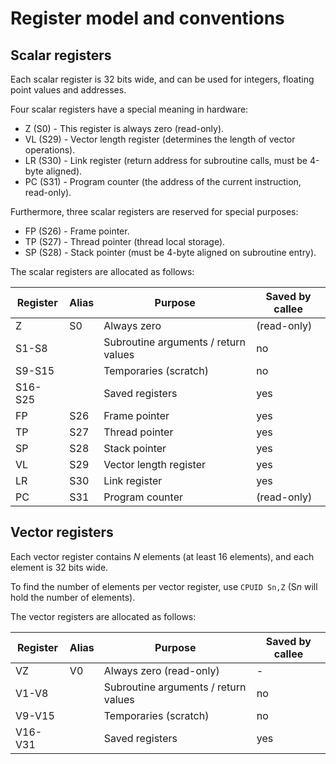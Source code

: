 # Register model and conventions

## Scalar registers

Each scalar register is 32 bits wide, and can be used for integers, floating point values and addresses.

Four scalar registers have a special meaning in hardware:
* Z (S0) - This register is always zero (read-only).
* VL (S29) - Vector length register (determines the length of vector operations).
* LR (S30) - Link register (return address for subroutine calls, must be 4-byte aligned).
* PC (S31) - Program counter (the address of the current instruction, read-only).

Furthermore, three scalar registers are reserved for special purposes:
* FP (S26) - Frame pointer.
* TP (S27) - Thread pointer (thread local storage).
* SP (S28) - Stack pointer (must be 4-byte aligned on subroutine entry).

The scalar registers are allocated as follows:

| Register | Alias | Purpose | Saved by callee |
|---|---|---|---|
| Z  | S0 | Always zero | (read-only) |
| S1-S8   | | Subroutine arguments / return values | no |
| S9-S15  | | Temporaries (scratch) | no |
| S16-S25 | | Saved registers | yes |
| FP | S26 | Frame pointer | yes |
| TP | S27 | Thread pointer | yes |
| SP | S28 | Stack pointer | yes |
| VL | S29 | Vector length register | yes |
| LR | S30 | Link register | yes |
| PC | S31 | Program counter | (read-only) |


## Vector registers

Each vector register contains *N* elements (at least 16 elements), and each element is 32 bits wide.

To find the number of elements per vector register, use `CPUID Sn,Z` (S*n* will hold the number of elements).

The vector registers are allocated as follows:

| Register | Alias | Purpose | Saved by callee |
|---|---|---|---|
| VZ | V0 | Always zero (read-only) | - |
| V1-V8 | | Subroutine arguments / return values | no |
| V9-V15 | | Temporaries (scratch) | no |
| V16-V31 | | Saved registers | yes |
